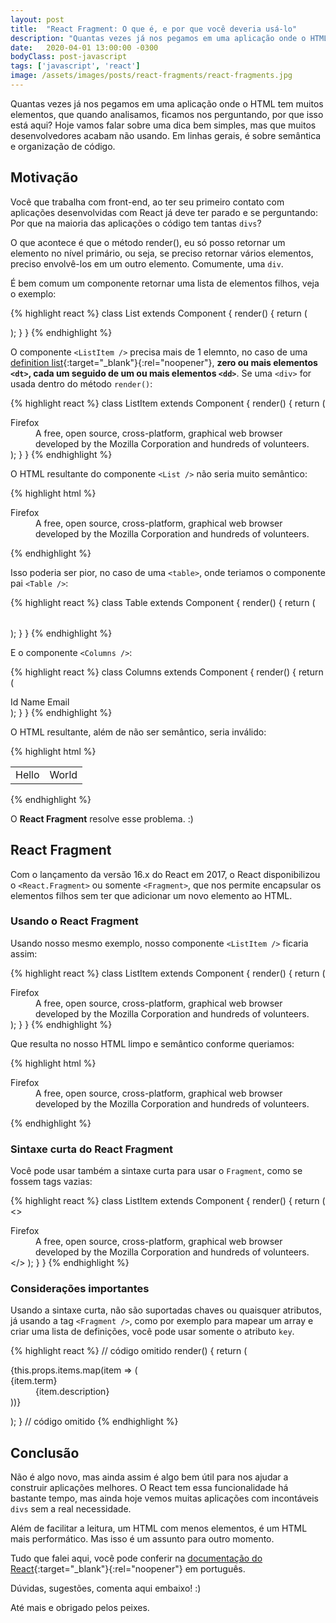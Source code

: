 ```yaml
---
layout: post
title:  "React Fragment: O que é, e por que você deveria usá-lo"
description: "Quantas vezes já nos pegamos em uma aplicação onde o HTML tem muitos elementos, que quando analisamos, ficamos nos perguntando, por que isso está aqui? Hoje vamos tentar resolver isso!"
date:   2020-04-01 13:00:00 -0300
bodyClass: post-javascript
tags: ['javascript', 'react']
image: /assets/images/posts/react-fragments/react-fragments.jpg
---
```


Quantas vezes já nos pegamos em uma aplicação onde o HTML tem muitos elementos, que quando analisamos, ficamos nos perguntando, por que isso está aqui? Hoje vamos falar sobre uma dica bem simples, mas que muitos desenvolvedores acabam não usando. Em linhas gerais, é sobre semântica e organização de código.


## Motivação

Você que trabalha com front-end, ao ter seu primeiro contato com aplicações desenvolvidas com React já deve ter parado e se perguntando: Por que na maioria das aplicações o código tem tantas `divs`?

O que acontece é que o método render(), eu só posso retornar um elemento no nível primário, ou seja, se preciso retornar vários elementos, preciso envolvê-los em um outro elemento. Comumente, uma `div`.

É bem comum um componente retornar uma lista de elementos filhos, veja o exemplo:

{% highlight react %}
class List extends Component {
  render() {
    return (
      <dl>
        <ListItem />
      </dl>
    );
  }
}
{% endhighlight %}

O componente `<ListItem />` precisa mais de 1 elemnto, no caso de uma [definition list](https://developer.mozilla.org/pt-BR/docs/Web/HTML/Element/dl){:target="_blank"}{:rel="noopener"}, **zero ou mais elementos `<dt>`, cada um seguido de um ou mais elementos `<dd>`**. Se uma `<div>` for usada dentro do método `render()`:

{% highlight react %}
class ListItem extends Component {
  render() {
    return (
      <div>
        <dt>Firefox</dt>
        <dd>A free, open source, cross-platform,
          graphical web browser developed by the Mozilla Corporation
          and hundreds of volunteers.</dd>
      </div>
    );
  }
}
{% endhighlight %}

O HTML resultante do componente `<List />` não seria muito semântico:

{% highlight html %}
<dl>
  <div>
    <dt>Firefox</dt>
    <dd>A free, open source, cross-platform,
      graphical web browser developed by the Mozilla Corporation
      and hundreds of volunteers.</dd>
  </div>
</dl>
{% endhighlight %}

Isso poderia ser pior, no caso de uma `<table>`, onde teriamos o componente pai `<Table />`:

{% highlight react %}
class Table extends Component {
  render() {
    return (
      <table>
        <tr>
          <Columns />
        </tr>
      </table>
    );
  }
}
{% endhighlight %}

E o componente `<Columns />`:

{% highlight react %}
class Columns extends Component {
  render() {
    return (
      <div>
        <td>Id</td>
        <td>Name</td>
        <td>Email</td>
      </div>
    );
  }
}
{% endhighlight %}

O HTML resultante, além de não ser semântico, seria inválido:

{% highlight html %}
<table>
  <tr>
    <div>
      <td>Hello</td>
      <td>World</td>
    </div>
  </tr>
</table>
{% endhighlight %}

O **React Fragment** resolve esse problema. :)

## React Fragment

Com o lançamento da versão 16.x do React em 2017, o React disponibilizou o `<React.Fragment>` ou somente `<Fragment>`, que nos permite encapsular os elementos filhos sem ter que adicionar um novo elemento ao HTML.

### Usando o React Fragment

Usando nosso mesmo exemplo, nosso componente `<ListItem />` ficaria assim:

{% highlight react %}
class ListItem extends Component {
  render() {
    return (
      <Fragment>
        <dt>Firefox</dt>
        <dd>A free, open source, cross-platform,
          graphical web browser developed by the Mozilla Corporation
          and hundreds of volunteers.</dd>
      </Fragment>
    );
  }
}
{% endhighlight %}

Que resulta no nosso HTML limpo e semântico conforme queriamos:

{% highlight html %}
<dl>
  <dt>Firefox</dt>
  <dd>A free, open source, cross-platform,
    graphical web browser developed by the Mozilla Corporation
      and hundreds of volunteers.</dd>
</dl>
{% endhighlight %}

### Sintaxe curta do React Fragment

Você pode usar também a sintaxe curta para usar o `Fragment`, como se fossem tags vazias:

{% highlight react %}
class ListItem extends Component {
  render() {
    return (
      <>
        <dt>Firefox</dt>
        <dd>A free, open source, cross-platform,
          graphical web browser developed by the Mozilla Corporation
          and hundreds of volunteers.</dd>
      </>
    );
  }
}
{% endhighlight %}

### Considerações importantes

Usando a sintaxe curta, não são suportadas chaves ou quaisquer atributos, já usando a tag `<Fragment />`, como por exemplo para mapear um array e criar uma lista de definições, você pode usar somente o atributo `key`.

{% highlight react %}
// código omitido
render() {
  return (
    <dl>
      {this.props.items.map(item => (
        <Fragment key={item.id}>
          <dt>{item.term}</dt>
          <dd>{item.description}</dd>
        </Fragment>
      ))}
    </dl>
  );
}
// código omitido
{% endhighlight %}


## Conclusão

Não é algo novo, mas ainda assim é algo bem útil para nos ajudar a construir aplicações melhores. O React tem essa funcionalidade há bastante tempo, mas ainda hoje vemos muitas aplicações com incontáveis `divs` sem a real necessidade.

Além de facilitar a leitura, um HTML com menos elementos, é um HTML mais performático. Mas isso é um assunto para outro momento.

Tudo que falei aqui, você pode conferir na [documentação do React](https://pt-br.reactjs.org/docs/fragments.html){:target="_blank"}{:rel="noopener"} em português.

Dúvidas, sugestões, comenta aqui embaixo! :)

Até mais e obrigado pelos peixes.
